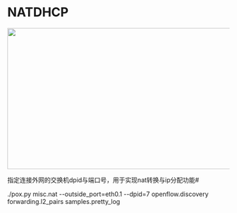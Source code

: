 # NATDHCP

<img src="http://img.blog.csdn.net/20161101095806583" width="520" height="320" />

指定连接外网的交换机dpid与端口号，用于实现nat转换与ip分配功能# 

./pox.py  misc.nat --outside_port=eth0.1 --dpid=7 openflow.discovery forwarding.l2_pairs samples.pretty_log


